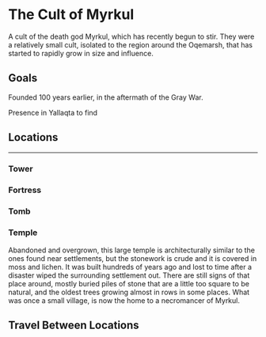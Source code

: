 # The Cult of Myrkul
A cult of the death god Myrkul, which has recently begun to stir.  They were a relatively small cult, isolated to the region around the Oqemarsh, that has started to rapidly grow in size and influence.

## Goals

Founded 100 years earlier, in the aftermath of the Gray War.

Presence in Yallaqta to find

## Locations
---

### Tower

### Fortress

### Tomb

### Temple

Abandoned and overgrown, this large temple is architecturally similar to the ones found near settlements, but the stonework is crude and it is covered in moss and lichen.  It was built hundreds of years ago and lost to time after a disaster wiped the surrounding settlement out.  There are still signs of that place around, mostly buried piles of stone that are a little too square to be natural, and the oldest trees growing almost in rows in some places.  What was once a small village, is now the home to a necromancer of Myrkul.


## Travel Between Locations


